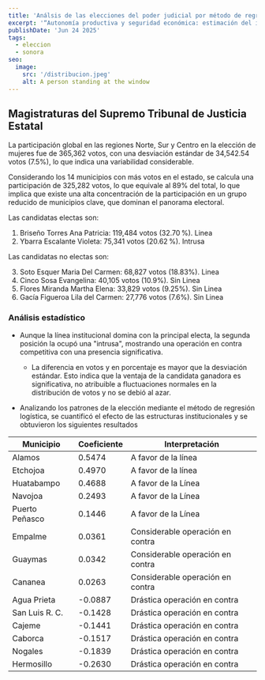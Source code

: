 ```yaml
---
title: 'Análsis de las elecciones del poder judicial por método de regresión logística y correlación lineal'
excerpt: '“Autonomía productiva y seguridad económica: estimación del impacto nacional de la fabricación interna de equipamiento militar mediante la Matriz Insumo-Producto”'
publishDate: 'Jun 24 2025'
tags:
  - eleccion
  - sonora
seo:
  image:
    src: '/distribucion.jpeg'
    alt: A person standing at the window
---
```


## Magistraturas del Supremo Tribunal de Justicia Estatal
La participación global en las regiones Norte, Sur y Centro en la elección de mujeres fue de 365,362 votos, con una desviación estándar de 34,542.54 votos (7.5%), lo que indica una variabilidad considerable.

Considerando los 14 municipios con más votos en el estado, se calcula una participación de 325,282 votos, lo que equivale al 89% del total, lo que implica que existe una alta concentración de la participación en un grupo reducido de municipios clave, que dominan el panorama electoral.

Las candidatas electas son:

1. Briseño Torres Ana Patricia: 119,484 votos (32.70 %). Linea
2. Ybarra Escalante Violeta: 75,341 votos (20.62 %). Intrusa

Las candidatas no electas son:

3. Soto Esquer Maria Del Carmen: 68,827 votos (18.83%). Linea
4. Cinco Sosa Evangelina: 40,105 votos (10.9%). Sin Linea
5. Flores Miranda Martha Elena: 33,829 votos (9.25%). Sin Linea
6. Gacía Figueroa Lila del Carmen: 27,776 votos (7.6%). Sin Linea

### Análisis estadístico 

  - Aunque la línea institucional domina con la principal electa, la segunda posición la ocupó una "intrusa", mostrando una operación en contra competitiva con una presencia significativa.

    - La diferencia en votos y en porcentaje es mayor que la desviación estándar. Esto indica que la ventaja de la candidata ganadora es significativa, no atribuible a fluctuaciones normales en la distribución de votos y no se debió al azar.

  - Analizando los patrones de la elección mediante el método de regresión logística, se cuantificó el efecto de las estructuras institucionales y se obtuvieron los siguientes resultados

| Municipio | Coeficiente | Interpretación |
|------|------------|----------|
| Alamos         | 0.5474 | A favor de la línea |
| Etchojoa       | 0.4970 | A favor de la línea |
| Huatabampo     | 0.4688 | A favor de la Línea |
| Navojoa        | 0.2493 | A favor de la Línea |
| Puerto Peñasco | 0.1446 | A favor de la Línea |
| Empalme        | 0.0361 | Considerable operación en contra |
| Guaymas        | 0.0342 | Considerable operación en contra |
| Cananea        | 0.0263 | Considerable operación en contra |
| Agua Prieta    |-0.0887 | Drástica operación en contra |
| San Luis R. C. |-0.1428 | Drástica operación en contra |
| Cajeme         |-0.1441 | Drástica operación en contra |
| Caborca        |-0.1517 | Drástica operación en contra |
| Nogales        |-0.1839 | Drástica operación en contra |
| Hermosillo     |-0.2630 | Drástica operación en contra |






